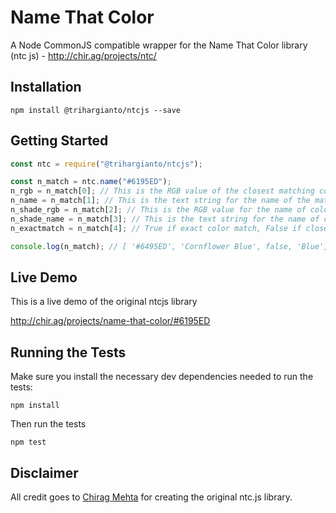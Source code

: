 # Name That Color

A Node CommonJS compatible wrapper for the Name That Color library (ntc js) - http://chir.ag/projects/ntc/

## Installation

```
npm install @trihargianto/ntcjs --save
```

## Getting Started

```javascript
const ntc = require("@trihargianto/ntcjs");

const n_match = ntc.name("#6195ED");
n_rgb = n_match[0]; // This is the RGB value of the closest matching color
n_name = n_match[1]; // This is the text string for the name of the match
n_shade_rgb = n_match[2]; // This is the RGB value for the name of colors shade
n_shade_name = n_match[3]; // This is the text string for the name of colors shade
n_exactmatch = n_match[4]; // True if exact color match, False if close-match

console.log(n_match); // [ '#6495ED', 'Cornflower Blue', false, 'Blue', false ]
```

## Live Demo

This is a live demo of the original ntcjs library

http://chir.ag/projects/name-that-color/#6195ED

## Running the Tests

Make sure you install the necessary dev dependencies needed to run the tests:

```
npm install
```

Then run the tests

```
npm test
```

## Disclaimer

All credit goes to [Chirag Mehta](http://chir.ag/about) for creating the original ntc.js library.
